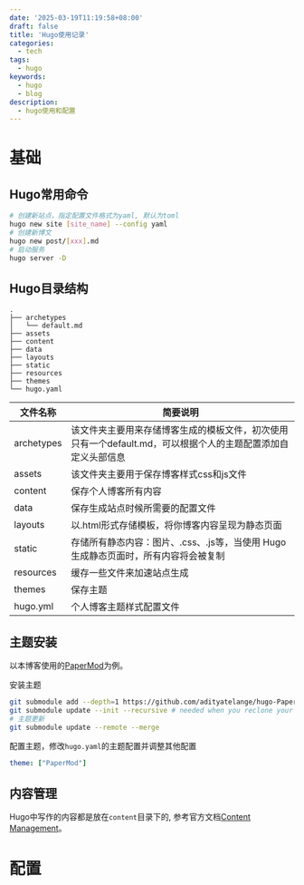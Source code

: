 ```yaml
---
date: '2025-03-19T11:19:58+08:00'
draft: false
title: 'Hugo使用记录'
categories:
  - tech
tags:
  - hugo
keywords:
  - hugo
  - blog
description: 
  - hugo使用和配置
---
```


# 基础

## Hugo常用命令

```bash
# 创建新站点，指定配置文件格式为yaml, 默认为toml
hugo new site [site_name] --config yaml
# 创建新博文
hugo new post/[xxx].md
# 启动服务
hugo server -D
```

## Hugo目录结构

```
.
├── archetypes
│   └── default.md
├── assets
├── content
├── data
├── layouts
├── static
├── resources
├── themes
└── hugo.yaml
```
| 文件名称    | 简要说明                                                                                                     |
|-------------|--------------------------------------------------------------------------------------------------------------|
| archetypes  | 该文件夹主要用来存储博客生成的模板文件，初次使用只有一个default.md，可以根据个人的主题配置添加自定义头部信息  |
| assets      | 该文件夹主要用于保存博客样式css和js文件                                                                      |
| content     | 保存个人博客所有内容                                                                                        |
| data        | 保存生成站点时候所需要的配置文件                                                                            |
| layouts     | 以.html形式存储模板，将你博客内容呈现为静态页面                                                              |
| static      | 存储所有静态内容：图片、.css、.js等，当使用 Hugo 生成静态页面时，所有内容将会被复制                             |
| resources   | 缓存一些文件来加速站点生成                                                                                   |
| themes      | 保存主题                                                                                                    |
| hugo.yml  | 个人博客主题样式配置文件                                                                                    |

## 主题安装

以本博客使用的[PaperMod](https://github.com/adityatelange/hugo-PaperMod)为例。

安装主题
```bash
git submodule add --depth=1 https://github.com/adityatelange/hugo-PaperMod.git themes/PaperMod
git submodule update --init --recursive # needed when you reclone your repo (submodules may not get cloned automatically)
# 主题更新
git submodule update --remote --merge
```

配置主题，修改`hugo.yaml`的主题配置并调整其他配置

```yaml
theme: ["PaperMod"]
```

## 内容管理

Hugo中写作的内容都是放在`content`目录下的, 参考官方文档[Content Management](https://gohugo.io/content-management/)。

# 配置

